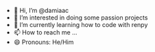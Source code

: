 - 👋 Hi, I’m @damiaac
- 👀 I’m interested in doing some passion projects
- 🌱 I’m currently learning how to code with renpy
- 📫 How to reach me ...
- 😄 Pronouns: He/Him


<!---
damiaac/damiaac is a ✨ special ✨ repository because its `README.md` (this file) appears on your GitHub profile.
You can click the Preview link to take a look at your changes.
--->

